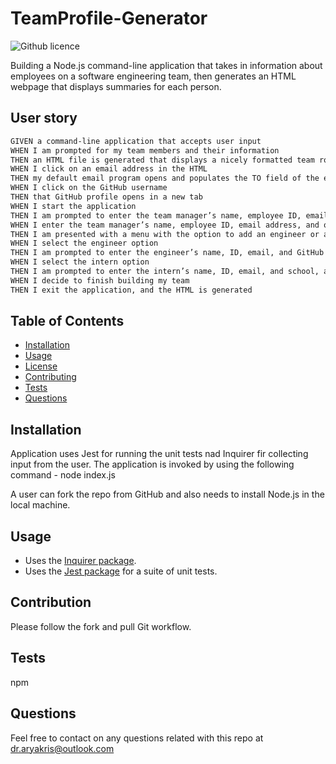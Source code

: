 # TeamProfile-Generator

 ![Github licence](http://img.shields.io/badge/license-MIT-blue.svg)

Building a Node.js command-line application that takes in information about employees on a software engineering team, then generates an HTML webpage that displays summaries for each person. 

## User story

```md
GIVEN a command-line application that accepts user input
WHEN I am prompted for my team members and their information
THEN an HTML file is generated that displays a nicely formatted team roster based on user input
WHEN I click on an email address in the HTML
THEN my default email program opens and populates the TO field of the email with the address
WHEN I click on the GitHub username
THEN that GitHub profile opens in a new tab
WHEN I start the application
THEN I am prompted to enter the team manager’s name, employee ID, email address, and office number
WHEN I enter the team manager’s name, employee ID, email address, and office number
THEN I am presented with a menu with the option to add an engineer or an intern or to finish building my team
WHEN I select the engineer option
THEN I am prompted to enter the engineer’s name, ID, email, and GitHub username, and I am taken back to the menu
WHEN I select the intern option
THEN I am prompted to enter the intern’s name, ID, email, and school, and I am taken back to the menu
WHEN I decide to finish building my team
THEN I exit the application, and the HTML is generated
```

## Table of Contents 

  * [Installation](#installation)
  * [Usage](#usage)
  * [License](#license)
  * [Contributing](#contributing)
  * [Tests](#tests)
  * [Questions](#questions)

  ## Installation
 Application uses Jest for running the unit tests nad Inquirer fir collecting input from the user. The application is invoked by using the following command - node index.js

  A user can fork the repo from GitHub and also needs to install Node.js in the local machine. 

  ## Usage

  * Uses the [Inquirer package](https://www.npmjs.com/package/inquirer).
  * Uses the [Jest package](https://www.npmjs.com/package/jest) for a suite of unit tests.

  ## Contribution

  Please follow the fork and pull Git workflow. 

  ## Tests
  npm

  ## Questions
  Feel free to contact on any questions related with this repo at dr.aryakris@outlook.com

